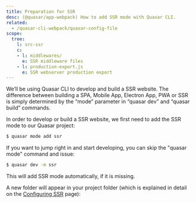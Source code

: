 ```yaml
---
title: Preparation for SSR
desc: (@quasar/app-webpack) How to add SSR mode with Quasar CLI.
related:
  - /quasar-cli-webpack/quasar-config-file
scope:
  tree:
    l: src-ssr
    c:
    - l: middlewares/
      e: SSR middleware files
    - l: production-export.js
      e: SSR webserver production export
---
```


We’ll be using Quasar CLI to develop and build a SSR website. The difference between building a SPA, Mobile App, Electron App, PWA or SSR is simply determined by the “mode” parameter in “quasar dev” and “quasar build” commands.

In order to develop or build a SSR website, we first need to add the SSR mode to our Quasar project:

```bash
$ quasar mode add ssr
```

If you want to jump right in and start developing, you can skip the "quasar mode" command and issue:

```bash
$ quasar dev -m ssr
```

This will add SSR mode automatically, if it is missing.

A new folder will appear in your project folder (which is explained in detail on the [Configuring SSR](/quasar-cli-webpack/developing-ssr/configuring-ssr) page):

<doc-tree :def="scope.tree" />
